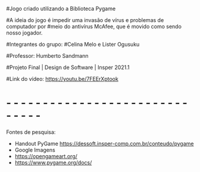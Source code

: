 #Jogo criado utilizando a Biblioteca Pygame

#A ideia do jogo é impedir uma invasão de vírus e problemas de computador por
#meio do antivírus McAfee, que é movido como sendo nosso jogador.

#Integrantes do grupo:
#Celina Melo e Lister Ogusuku

#Professor: Humberto Sandmann

#Projeto Final | Design de Software | Insper 2021.1

#Link do vídeo: https://youtu.be/7FEErXptook

# - - - - - - - - - - - - - - - - - - - - - - - - - - - - - -

Fontes de pesquisa:

- Handout PyGame https://dessoft.insper-comp.com.br/conteudo/pygame
- Google Imagens
- https://opengameart.org/
- https://www.pygame.org/docs/
